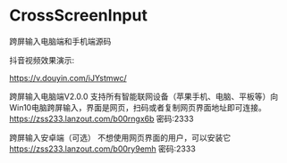 # CrossScreenInput
跨屏输入电脑端和手机端源码

抖音视频效果演示:

https://v.douyin.com/iJYstmwc/

跨屏输入电脑端V2.0.0
支持所有智能联网设备（苹果手机、电脑、平板等）向Win10电脑跨屏输入，界面是网页，扫码或者复制网页界面地址即可连接。
https://zss233.lanzout.com/b00rngx6b
密码:2333

跨屏输入安卓端（可选）
不想使用网页界面的用户，可以安装它
https://zss233.lanzout.com/b00ry9emh
密码:2333

